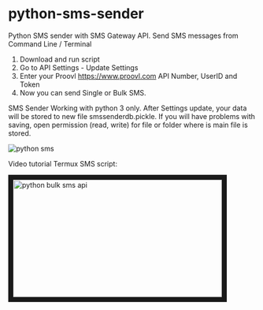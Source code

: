 # python-sms-sender
Python SMS sender with SMS Gateway API. Send SMS messages from Command Line / Terminal

1. Download and run script
2. Go to API Settings - Update Settings
3. Enter your Proovl <a href="https://www.proovl.com" target="_blank">https://www.proovl.com</a> API Number, UserID and Token
4. Now you can send Single or Bulk SMS.

SMS Sender Working with python 3 only.
After Settings update, your data will be stored to new file smssenderdb.pickle. If you will have problems with saving,
open permission (read, write) for file or folder where is main file is stored.


![python sms](https://repository-images.githubusercontent.com/183734063/854caf80-68dc-11e9-8694-8ce512b70833)

Video tutorial Termux SMS script:

<a href="https://www.youtube.com/watch?v=gAWfjiNL9PE" target="_blank"><img src="http://img.youtube.com/vi/gAWfjiNL9PE/0.jpg" 
alt="python bulk sms api" width="424" height="238" border="10" /></a>
